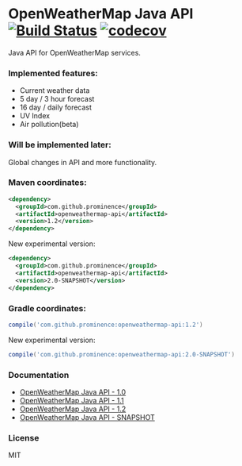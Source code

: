 # OpenWeatherMap Java API [![Build Status][ci-shield]][ci-link] [![codecov][codecov-shield]][codecov-link]
Java API for OpenWeatherMap services.

### Implemented features:
* Current weather data
* 5 day / 3 hour forecast
* 16 day / daily forecast
* UV Index
* Air pollution(beta)

### Will be implemented later:
Global changes in API and more functionality.

### Maven coordinates:

```xml
<dependency>
  <groupId>com.github.prominence</groupId>
  <artifactId>openweathermap-api</artifactId>
  <version>1.2</version>
</dependency>
```

New experimental version:
```xml
<dependency>
  <groupId>com.github.prominence</groupId>
  <artifactId>openweathermap-api</artifactId>
  <version>2.0-SNAPSHOT</version>
</dependency>
```

### Gradle coordinates:

```groovy
compile('com.github.prominence:openweathermap-api:1.2')
```

New experimental version:
```groovy
compile('com.github.prominence:openweathermap-api:2.0-SNAPSHOT')
```

### Documentation
* [OpenWeatherMap Java API - 1.0](docs/Release_1.0.md)
* [OpenWeatherMap Java API - 1.1](docs/Release_1.1.md)
* [OpenWeatherMap Java API - 1.2](docs/Release_1.2.md)
* [OpenWeatherMap Java API - SNAPSHOT](docs/SNAPSHOT.md)

### License
MIT

[ci-shield]: https://travis-ci.org/Prominence/openweathermap-java-api.svg?branch=master
[ci-link]: https://travis-ci.org/Prominence/openweathermap-java-api


[codecov-shield]: https://codecov.io/gh/Prominence/openweathermap-java-api/branch/master/graph/badge.svg
[codecov-link]: https://codecov.io/gh/Prominence/openweathermap-java-api